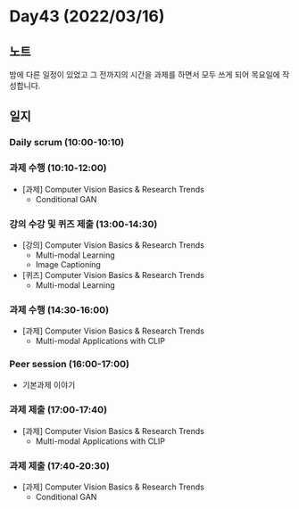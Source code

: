 # Day43 (2022/03/16)

## 노트

밤에 다른 일정이 있었고 그 전까지의 시간을 과제를 하면서 모두 쓰게 되어 목요일에 작성합니다.

## 일지

### Daily scrum (10:00-10:10)

### 과제 수행 (10:10-12:00)

  * [과제] Computer Vision Basics & Research Trends
    * Conditional GAN

### 강의 수강 및 퀴즈 제출 (13:00-14:30)

  * [강의] Computer Vision Basics & Research Trends
    * Multi-modal Learning
    * Image Captioning
  * [퀴즈] Computer Vision Basics & Research Trends
    * Multi-modal Learning

### 과제 수행 (14:30-16:00)

  * [과제] Computer Vision Basics & Research Trends
    * Multi-modal Applications with CLIP

### Peer session (16:00-17:00)

  * 기본과제 이야기

### 과제 제출 (17:00-17:40)

  * [과제] Computer Vision Basics & Research Trends
    * Multi-modal Applications with CLIP

### 과제 제출 (17:40-20:30)

  * [과제] Computer Vision Basics & Research Trends
    * Conditional GAN
